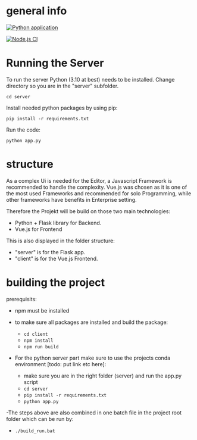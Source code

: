 # general info
[![Python application](https://github.com/ReggaeUlli/Masterarbeit-code/actions/workflows/python-app.yml/badge.svg)](https://github.com/ReggaeUlli/Masterarbeit-code/actions/workflows/python-app.yml)

[![Node.js CI](https://github.com/ReggaeUlli/Masterarbeit-code/actions/workflows/node.js.yml/badge.svg)](https://github.com/ReggaeUlli/Masterarbeit-code/actions/workflows/node.js.yml)

# Running the Server
To run the server Python (3.10 at best) needs to be installed.
Change directory so you are in the "server" subfolder.

`cd server`

Install needed python packages by using pip:

`pip install -r requirements.txt`

Run the code:

`python app.py`

# structure
As a complex Ui is needed for the Editor, a Javascript Framework is recommended to handle the complexity.
Vue.js was chosen as it is one of the most used Frameworks and recommended for solo Programming, while other frameworks have benefits in Enterprise setting.

Therefore the Projekt will be build on those two main technologies:
- Python + Flask library for Backend.
- Vue.js for Frontend

This is also displayed in the folder structure:
- "server" is for the Flask app.
- "client" is for the Vue.js Frontend.

# building the project
prerequisits:
- npm must be installed
- to make sure all packages are installed and build the package:
  - `cd client`
  - `npm install`
  - `npm run build`

- For the python server part make sure to use the projects conda environment [todo: put link etc here]:
  - make sure you are in the right folder (server) and run the app.py script
  - `cd server`
  - `pip install -r requirements.txt`
  - `python app.py`

-The steps above are also combined in one batch file in the project root folder which can be run by:
  - `./build_run.bat`
